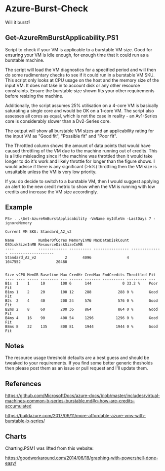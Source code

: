# Azure-Burst-Check

Will it burst?

## Get-AzureRmBurstApplicability.PS1

Script to check if your VM is applicable to a burstable VM size. Good for ensuring your VM is idle enough, for enough time that it could run as a burstable machine.

The script will load the VM diagnostics for a specified period and will then do some rudimentary checks to see if it could run in a burstable VM SKU. This script only looks at CPU usage on the host and the memory size of the input VM. It does not take in to account disk or any other resource constraints. Ensure the burstable size shown fits your other requirements before resizing the machine.

Additionally, the script assumes 25% utilisation on a 4-core VM is basically saturating a single core and would be OK on a 1-core VM. The script also assesses all cores as equal, which is not the case in reality - an Av1-Series core is considerably slower than a Dv2-Series core.

The output will show all burstable VM sizes and an applicability rating for the input VM as "Good fit", "Possible fit" and "Poor fit".

The Throttled column shows the amount of data points that would have caused throttling of the VM due to the machine running out of credits. This is a little misleading since if the machine was throttled then it would take longer to do it's work and likely throttle for longer than the figure shows. I would advise if there is any significant (>5%) throttling then the VM size is unsuitable unless the VM is very low priority.

If you do decide to switch to a burstable VM, then I would suggest applying an alert to the new credit metric to show when the VM is running with low credits and increase the VM size accordingly.

## Example

    PS> . .\Get-AzureRmBurstApplicability -VmName myIdleVm -LastDays 7 -ignoreMemory

    Current VM SKU: Standard_A2_v2

    Name           NumberOfCores MemoryInMB MaxDataDiskCount OSDiskSizeInMB ResourceDiskSizeInMB
    ----           ------------- ---------- ---------------- -------------- --------------------
    Standard_A2_v2             2       4096                4        1047552                20480


    Size vCPU MemGB Baseline Max CredHr CredMax EndCredits Throttled Fit
    ---- ---- ----- -------- --- ------ ------- ---------- --------- ---
    B1s  1    1     10       100 6      144              0 33.2 %    Poor Fit
    B1ms 1    2     20       100 12     288            288 0 %       Good Fit
    B2s  2    4     40       200 24     576            576 0 %       Good Fit
    B2ms 2    8     60       200 36     864            864 0 %       Good Fit
    B4ms 4    16    90       400 54     1296          1296 0 %       Good Fit
    B8ms 8    32    135      800 81     1944          1944 0 %       Good Fit

## Notes

The resource usage threshold defaults are a best guess and should be tweaked to your requirements. If you find some better generic thesholds then please post them as an issue or pull request and I'll update them.


## References

https://github.com/MicrosoftDocs/azure-docs/blob/master/includes/virtual-machines-common-b-series-burstable.md#q-how-are-credits-accumulated

https://buildazure.com/2017/09/11/more-affordable-azure-vms-with-burstable-b-series/ 

## Charts

Charting.PSM1 was lifted from this website:

https://goodworkaround.com/2014/06/18/graphing-with-powershell-done-easy/ 